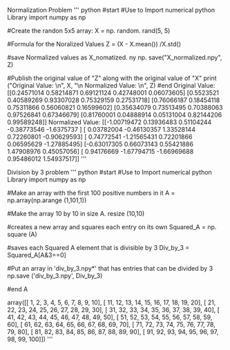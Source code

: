 Normalization Problem
''' python
#start
#Use to Import numerical python Library
import numpy as np

#Create the randon 5x5 array:
X = np. random. rand(5, 5)

#Formula for the Noralized Values
Z = (X - X.mean()) /X.std() 

#save Normalized values as X_nomatized. ny
np. save("X_normalized.npy", Z) 

#Publish the original value of "Z" along with the original value of "X"
print ("Original Value: \n", X, "\n Normalized Value: \n", Z) 
#end
Original Value: 
 [[0.24571014 0.58214871 0.69121124 0.42748001 0.06073605]
 [0.5523521  0.40589269 0.93307028 0.75329159 0.27531718]
 [0.76066187 0.18454118 0.75311866 0.56060821 0.16599602]
 [0.35634079 0.73513495 0.70388063 0.97526841 0.67346679]
 [0.81760001 0.04888914 0.05131004 0.82144206 0.99589248]] 
 Normalized Value: 
 [[-1.00719472  0.13936483  0.51104244 -0.38773546 -1.6375737 ]
 [ 0.03782004 -0.46130357  1.33528144  0.72260801 -0.90629593]
 [ 0.74772541 -1.21565431  0.72201866  0.06595629 -1.27885495]
 [-0.63017305  0.66073143  0.55421886  1.47908976  0.45057056]
 [ 0.94176669 -1.67794715 -1.66969688  0.95486012  1.54937517]]
'''

 Division by 3 problem
 ''' python
#start
#Use to Import numerical python Library
import numpy as np

#Make an array with the first 100 positive numbers in it
A = np.array(np.arange (1,101,1))

#Make the array 10 by 10 in size
A. resize (10,10)

#creates a new array and squares each entry on its own
Squared_A = np. square (A)

#saves each Squared A element that is divisible by 3
Div_by_3 = Squared_A[A&3==0]

#Put an array in 'div_by_3.npy*' that has entries that can be divided by 3
np.save ('div_by_3.npy', Div_by_3)

#end
A

array([[  1,   2,   3,   4,   5,   6,   7,   8,   9,  10],
       [ 11,  12,  13,  14,  15,  16,  17,  18,  19,  20],
       [ 21,  22,  23,  24,  25,  26,  27,  28,  29,  30],
       [ 31,  32,  33,  34,  35,  36,  37,  38,  39,  40],
       [ 41,  42,  43,  44,  45,  46,  47,  48,  49,  50],
       [ 51,  52,  53,  54,  55,  56,  57,  58,  59,  60],
       [ 61,  62,  63,  64,  65,  66,  67,  68,  69,  70],
       [ 71,  72,  73,  74,  75,  76,  77,  78,  79,  80],
       [ 81,  82,  83,  84,  85,  86,  87,  88,  89,  90],
       [ 91,  92,  93,  94,  95,  96,  97,  98,  99, 100]])
'''
